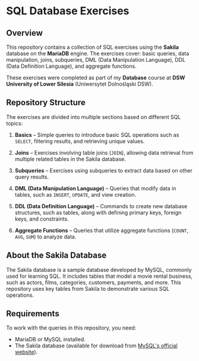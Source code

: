 # SQL Database Exercises

## Overview

This repository contains a collection of SQL exercises using the **Sakila** database on the **MariaDB** engine. The exercises cover: basic queries, data manipulation, joins, subqueries, DML (Data Manipulation Language), DDL (Data Definition Language), and aggregate functions.

These exercises were completed as part of my **Database** course at **DSW University of Lower Silesia** (Uniwersytet Dolnośląski DSW).

## Repository Structure

The exercises are divided into multiple sections based on different SQL topics:

1. **Basics** – Simple queries to introduce basic SQL operations such as `SELECT`, filtering results, and retrieving unique values.

2. **Joins** – Exercises involving table joins (`JOIN`), allowing data retrieval from multiple related tables in the Sakila database.

3. **Subqueries** – Exercises using subqueries to extract data based on other query results.

4. **DML (Data Manipulation Language)** – Queries that modify data in tables, such as `INSERT`, `UPDATE`, and view creation.

5. **DDL (Data Definition Language)** – Commands to create new database structures, such as tables, along with defining primary keys, foreign keys, and constraints.

6. **Aggregate Functions** – Queries that utilize aggregate functions (`COUNT`, `AVG`, `SUM`) to analyze data.


## About the Sakila Database
The Sakila database is a sample database developed by MySQL, commonly used for learning SQL. It includes tables that model a movie rental business, such as actors, films, categories, customers, payments, and more. This repository uses key tables from Sakila to demonstrate various SQL operations.

## Requirements
To work with the queries in this repository, you need:
- MariaDB or MySQL installed.
- The Sakila database (available for download from [MySQL's official website](https://dev.mysql.com/doc/index-other.html)).
